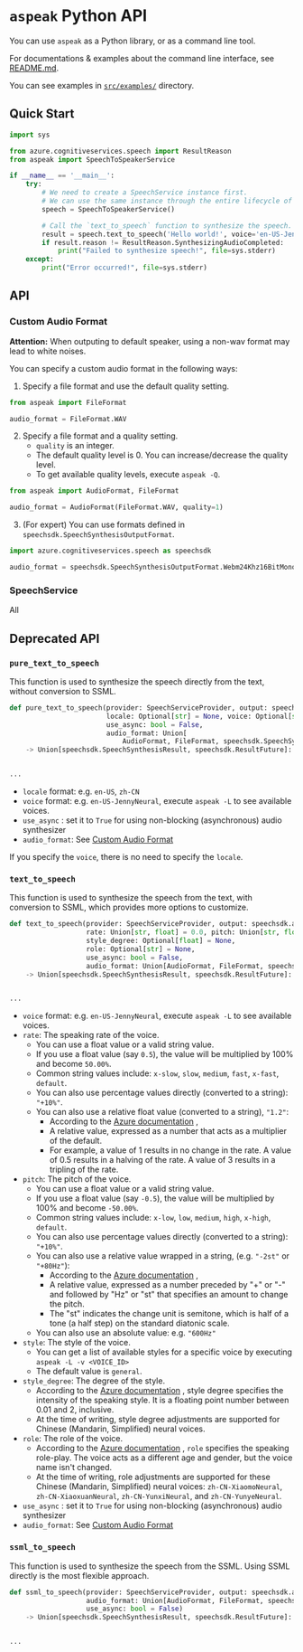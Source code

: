 # `aspeak` Python API

You can use `aspeak` as a Python library, or as a command line tool.

For documentations & examples about the command line interface, see [README.md](README.md).

You can see examples in [`src/examples/`](src/examples) directory.

## Quick Start

```python
import sys

from azure.cognitiveservices.speech import ResultReason
from aspeak import SpeechToSpeakerService

if __name__ == '__main__':
    try:
        # We need to create a SpeechService instance first.
        # We can use the same instance through the entire lifecycle of the application.
        speech = SpeechToSpeakerService()

        # Call the `text_to_speech` function to synthesize the speech.
        result = speech.text_to_speech('Hello world!', voice='en-US-JennyNeural', style='excited')
        if result.reason != ResultReason.SynthesizingAudioCompleted:
            print("Failed to synthesize speech!", file=sys.stderr)
    except:
        print("Error occurred!", file=sys.stderr)
```

## API

### Custom Audio Format

**Attention:** When outputing to default speaker, using a non-wav format may lead to white noises.

You can specify a custom audio format in the following ways:

1. Specify a file format and use the default quality setting.

```python
from aspeak import FileFormat

audio_format = FileFormat.WAV
```

2. Specify a file format and a quality setting.
    - `quality` is an integer.
    - The default quality level is 0. You can increase/decrease the quality level.
    - To get available quality levels, execute `aspeak -Q`.

```python
from aspeak import AudioFormat, FileFormat

audio_format = AudioFormat(FileFormat.WAV, quality=1)
```

3. (For expert) You can use formats defined in `speechsdk.SpeechSynthesisOutputFormat`.

```python
import azure.cognitiveservices.speech as speechsdk

audio_format = speechsdk.SpeechSynthesisOutputFormat.Webm24Khz16BitMonoOpus
```

### SpeechService

All

## Deprecated API

### `pure_text_to_speech`

This function is used to synthesize the speech directly from the text, without conversion to SSML.

```python
def pure_text_to_speech(provider: SpeechServiceProvider, output: speechsdk.audio.AudioOutputConfig, text: str,
                        locale: Optional[str] = None, voice: Optional[str] = None,
                        use_async: bool = False,
                        audio_format: Union[
                            AudioFormat, FileFormat, speechsdk.SpeechSynthesisOutputFormat, None] = None)
    -> Union[speechsdk.SpeechSynthesisResult, speechsdk.ResultFuture]:


...
```

- `locale` format: e.g. `en-US`, `zh-CN`
- `voice` format: e.g. `en-US-JennyNeural`, execute `aspeak -L` to see available voices.
- `use_async` : set it to `True` for using non-blocking (asynchronous) audio synthesizer
- `audio_format`: See [Custom Audio Format](#custom-audio-format)

If you specify the `voice`, there is no need to specify the `locale`.

### `text_to_speech`

This function is used to synthesize the speech from the text,
with conversion to SSML, which provides more options to customize.

```python
def text_to_speech(provider: SpeechServiceProvider, output: speechsdk.audio.AudioOutputConfig, text: str, voice: str,
                   rate: Union[str, float] = 0.0, pitch: Union[str, float] = 0.0, style: str = "general",
                   style_degree: Optional[float] = None,
                   role: Optional[str] = None,
                   use_async: bool = False,
                   audio_format: Union[AudioFormat, FileFormat, speechsdk.SpeechSynthesisOutputFormat, None] = None)
    -> Union[speechsdk.SpeechSynthesisResult, speechsdk.ResultFuture]:


...
```

- `voice` format: e.g. `en-US-JennyNeural`, execute `aspeak -L` to see available voices.
- `rate`: The speaking rate of the voice.
    - You can use a float value or a valid string value.
    - If you use a float value (say `0.5`), the value will be multiplied by 100% and become `50.00%`.
    - Common string values include: `x-slow`, `slow`, `medium`, `fast`, `x-fast`, `default`.
    - You can also use percentage values directly (converted to a string): `"+10%"`.
    - You can also use a relative float value (converted to a string), `"1.2"`:
        - According to
          the [Azure documentation](https://docs.microsoft.com/en-us/azure/cognitive-services/speech-service/speech-synthesis-markup?tabs=csharp#adjust-prosody)
          ,
        - A relative value, expressed as a number that acts as a multiplier of the default.
        - For example, a value of 1 results in no change in the rate. A value of 0.5 results in a halving of the rate. A
          value of 3 results in a tripling of the rate.
- `pitch`: The pitch of the voice.
    - You can use a float value or a valid string value.
    - If you use a float value (say `-0.5`), the value will be multiplied by 100% and become `-50.00%`.
    - Common string values include: `x-low`, `low`, `medium`, `high`, `x-high`, `default`.
    - You can also use percentage values directly (converted to a string): `"+10%"`.
    - You can also use a relative value wrapped in a string, (e.g. `"-2st"` or `"+80Hz"`):
        - According to
          the [Azure documentation](https://docs.microsoft.com/en-us/azure/cognitive-services/speech-service/speech-synthesis-markup?tabs=csharp#adjust-prosody)
          ,
        - A relative value, expressed as a number preceded by "+" or "-" and followed by "Hz" or "st" that specifies an
          amount to change the pitch.
        - The "st" indicates the change unit is semitone, which is half of a tone (a half step) on the standard diatonic
          scale.
    - You can also use an absolute value: e.g. `"600Hz"`
- `style`: The style of the voice.
    - You can get a list of available styles for a specific voice by executing `aspeak -L -v <VOICE_ID>`
    - The default value is `general`.
- `style_degree`: The degree of the style.
    - According to the
      [Azure documentation](https://docs.microsoft.com/en-us/azure/cognitive-services/speech-service/speech-synthesis-markup?tabs=csharp#adjust-speaking-styles)
      , style degree specifies the intensity of the speaking style.
      It is a floating point number between 0.01 and 2, inclusive.
    - At the time of writing, style degree adjustments are supported for Chinese (Mandarin, Simplified) neural voices.
- `role`: The role of the voice.
    - According to the
      [Azure documentation](https://docs.microsoft.com/en-us/azure/cognitive-services/speech-service/speech-synthesis-markup?tabs=csharp#adjust-speaking-styles)
      , `role` specifies the speaking role-play. The voice acts as a different age and gender, but the voice name isn't
      changed.
    - At the time of writing, role adjustments are supported for these Chinese (Mandarin, Simplified) neural voices:
      `zh-CN-XiaomoNeural`, `zh-CN-XiaoxuanNeural`, `zh-CN-YunxiNeural`, and `zh-CN-YunyeNeural`.
- `use_async` : set it to `True` for using non-blocking (asynchronous) audio synthesizer
- `audio_format`: See [Custom Audio Format](#custom-audio-format)

### `ssml_to_speech`

This function is used to synthesize the speech from the SSML. Using SSML directly is the most flexible approach.

```python
def ssml_to_speech(provider: SpeechServiceProvider, output: speechsdk.audio.AudioOutputConfig, ssml: str,
                   audio_format: Union[AudioFormat, FileFormat, speechsdk.SpeechSynthesisOutputFormat, None],
                   use_async: bool = False)
    -> Union[speechsdk.SpeechSynthesisResult, speechsdk.ResultFuture]:


...
```

